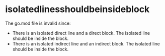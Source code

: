 # isolatedlinesshouldbeinsideblock

The go.mod file is invalid since:

- There is an isolated direct line and a direct block. The isolated line should be inside the block.
- There is an isolated indirect line and an indirect block. The isolated line should be inside the block.


